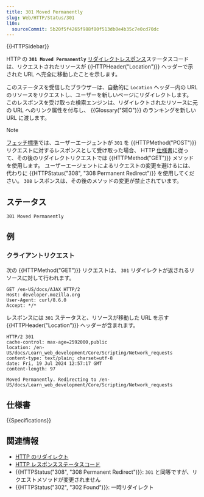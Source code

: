 ```yaml
---
title: 301 Moved Permanently
slug: Web/HTTP/Status/301
l10n:
  sourceCommit: 5b20f5f4265f988f80f513db0e4b35c7e0cd70dc
---
```


{{HTTPSidebar}}

HTTP の **`301 Moved Permanently`** [リダイレクトレスポンス](/ja/docs/Web/HTTP/Status#リダイレクトメッセージ)ステータスコードは、リクエストされたリソースが {{HTTPHeader("Location")}} ヘッダーで示された URL へ完全に移動したことを示します。

このステータスを受信したブラウザーは、自動的に `Location` ヘッダー内の URL のリソースをリクエストし、ユーザーを新しいページにリダイレクトします。
このレスポンスを受け取った検索エンジンは、リダイレクトされたリソースに元の URL へのリンク属性を付与し、 {{Glossary("SEO")}} のランキングを新しい URL に渡します。

> [!NOTE]
> [フェッチ標準](https://fetch.spec.whatwg.org/#http-redirect-fetch)では、ユーザーエージェントが `301` を {{HTTPMethod("POST")}} リクエストに対するレスポンスとして受け取った場合、 HTTP [仕様書](#仕様書)に従って、その後のリダイレクトリクエストでは {{HTTPMethod("GET")}} メソッドを使用します。
> ユーザーエージェントによるリクエストの変更を避けるには、代わりに {{HTTPStatus("308", "308 Permanent Redirect")}} を使用してください。 `308` レスポンスは、その後のメソッドの変更が禁止されています。

## ステータス

```http
301 Moved Permanently
```

## 例

### クライアントリクエスト

次の {{HTTPMethod("GET")}} リクエストは、 `301` リダイレクトが返されるリソースに対して行われます。

```http
GET /en-US/docs/AJAX HTTP/2
Host: developer.mozilla.org
User-Agent: curl/8.6.0
Accept: */*
```

レスポンスには `301` ステータスと、リソースが移動した URL を示す {{HTTPHeader("Location")}} ヘッダーが含まれます。

```http
HTTP/2 301
cache-control: max-age=2592000,public
location: /en-US/docs/Learn_web_development/Core/Scripting/Network_requests
content-type: text/plain; charset=utf-8
date: Fri, 19 Jul 2024 12:57:17 GMT
content-length: 97

Moved Permanently. Redirecting to /en-US/docs/Learn_web_development/Core/Scripting/Network_requests
```

## 仕様書

{{Specifications}}

## 関連情報

- [HTTP のリダイレクト](/ja/docs/Web/HTTP/Redirections)
- [HTTP レスポンスステータスコード](/ja/docs/Web/HTTP/Status)
- {{HTTPStatus("308", "308 Permanent Redirect")}}: `301` と同等ですが、リクエストメソッドが変更されません
- {{HTTPStatus("302", "302 Found")}}: 一時リダイレクト
